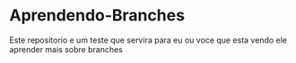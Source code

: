 # Aprendendo-Branches
 Este repositorio e um teste que servira para eu ou voce que esta vendo ele aprender mais sobre branches
